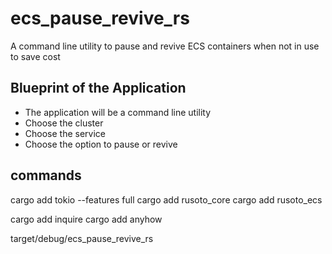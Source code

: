 # ecs_pause_revive_rs
A command line utility to pause and revive ECS containers when not in use to save cost


## Blueprint of the Application
- The application will be a command line utility
- Choose the cluster
- Choose the service
- Choose the option to pause or revive

## commands

cargo add tokio --features full
cargo add rusoto_core
cargo add rusoto_ecs

cargo add inquire
cargo add anyhow

target/debug/ecs_pause_revive_rs

